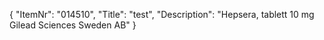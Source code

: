 {
  "ItemNr": "014510",
  "Title": "test",
  "Description": "Hepsera, tablett 10 mg Gilead Sciences Sweden AB"
}